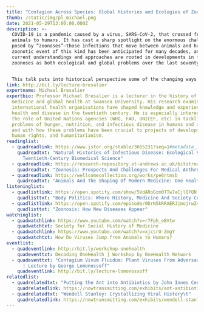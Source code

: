 ```yaml
---
title: "Contagion Across Species: Global Histories and Ecologies of Zoonotic Diseases"
thumb: /static/img/pl_michael.png
date: 2021-05-29T13:00:00.000Z
description: >-
  COVID-19 is a pandemic caused by a virus, SARS-CoV-2, that crossed from
  animals to humans. It has cast a sharp spotlight on the enormous challenges
  posed by “zoonoses”—those infections that move between animals and humans. A
  zoonotic event of this kind has been anticipated for many decades, and our
  current understandings and approaches are rooted in developments in framing
  zoonoses as both ecological and global problems over the last seventy years. 


  This talk puts into historical perspective some of the changing ways in which zoonoses have been framed and tackled as global problems connected to human interactions with animals, with changing environments, and with each other through globalised systems of animal food production and consumption. It highlights efforts to build scientific collaboration and surveillance systems across species to monitor and manage these infections, but also the daunting biological, economic, cultural and geopolitical challenges that they present. The takeaway historical message is that effective approaches to controlling zoonoses need to be grounded in understanding their complex global ecologies, which are increasingly shaped by the growing scale and impact of human relations with animals and their environments.
link: http://bit.ly/lecture-bresalier
expertname: Michael Bresalier
expertbio: Professor Michael Bresalier is a lecturer in the history of modern
  medicine and global health at Swansea University. His research examines how
  international health organisations have shaped knowledge and experiences of
  health and disease in the twentieth century. He is especially interested in
  the role of United Nations agencies (WHO, FAO, UNICEF, etc) in tackling
  problems of hunger, nutrition, and infectious disease in humans and animals,
  and with how these problems have been crucial to projects of development,
  human rights, and humanitarianism.
readinglist:
  - quadreadlink: https://www.jstor.org/stable/3655231?seq=1#metadata_info_tab_contents
    quadreadtxt: "Natural Histories of Infectious Disease: Ecological Vision in
      Twentieth-Century Biomedical Science"
  - quadreadlink: https://research-repository.st-andrews.ac.uk/bitstream/handle/10023/14586/Keck_2018_MAT_Zoonosis_CC.pdf?sequence=1&isAllowed=y
    quadreadtxt: "Zoonosis: Prospects And Challenges For Medical Anthropology"
  - quadreadlink: https://wellcomecollection.org/works/pe6ntmsb
    quadreadtxt: "Animals And The Shaping Of Modern Medicine: One Health And Its Histories"
listeninglist:
  - quadlistlink: https://open.spotify.com/show/5VdARoGzm0TTw7aCjlQFQN
    quadlisttxt: "Body Politics: Where History, Medicine And Society Collide"
  - quadlistlink: https://open.spotify.com/episode/0DrN5kRRAERJjmojrwZvTY
    quadlisttxt: "Zoonosis: How New Diseases Appear"
watchinglist:
  - quadwatchlink: https://www.youtube.com/watch?v=r7Fph_eBVtw
    quadwatchtxt: Society for Social History of Medicine
  - quadwatchlink: https://www.youtube.com/watch?v=xjcsrU-ZmgY
    quadwatchtxt: How Do Viruses Jump from Animals to Humans?
eventlist:
  - quadeventlink: http://bit.ly/workshop-onehealth
    quadeventtxt: Decoding OneHealth | Workshop by OneHealth Network
  - quadeventtxt: "Contagium Vivum Fluidum: Plant Viruses From Adversaries to Allies
      | Lecture by George Lomonossoff"
    quadeventlink: http://bit.ly/lecture-lomonossoff
relatedlist:
  - quadrelatedtxt: "Putting the Ant into Antibiotics by John Innes Centre\t"
    quadrelatedlink: https://nowtransmitting.com/exhibits/ant-antibiotics/
  - quadrelatedtxt: "Wendell Stanley: Crystallizing Viral History\t"
    quadrelatedlink: https://nowtransmitting.com/exhibits/wendell-stanley/
---
```

